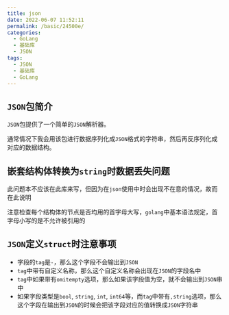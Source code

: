 ```yaml
---
title: json
date: 2022-06-07 11:52:11
permalink: /basic/24500e/
categories:
  - GoLang
  - 基础库
  - JSON
tags:
  - JSON
  - 基础库
  - GoLang
---
```


## `JSON`包简介

`JSON`包提供了一个简单的`JSON`解析器。

通常情况下我会用该包进行数据序列化成`JSON`格式的字符串，然后再反序列化成对应的数据结构。

<!-- more -->

## 嵌套结构体转换为`string`时数据丢失问题

此问题本不应该在此库来写，但因为在`json`使用中时会出现不在意的情况，故而在此说明

注意检查每个结构体的节点是否均用的首字母大写，`golang`中基本语法规定，首字母小写的是不允许被引用的

## `JSON`定义`struct`时注意事项

* 字段的`tag`是`-`，那么这个字段不会输出到`JSON`
* `tag`中带有自定义名称，那么这个自定义名称会出现在`JSON`的字段名中
* `tag`中如果带有`omitempty`选项，那么如果该字段值为空，就不会输出到`JSON`串中
* 如果字段类型是`bool`, `string`, `int`, `int64`等，而`tag`中带有`,string`选项，那么这个字段在输出到`JSON`的时候会把该字段对应的值转换成`JSON`字符串

## 